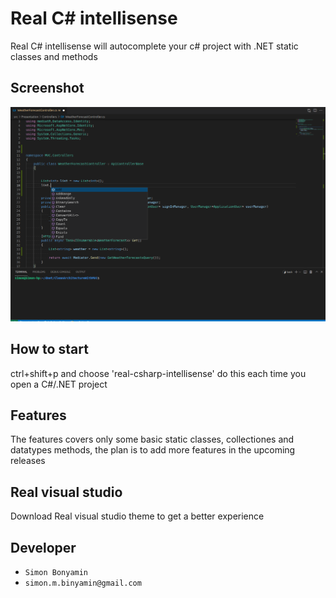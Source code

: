 # Real C# intellisense

Real C# intellisense will autocomplete your c# project with .NET static classes and methods

## Screenshot

![alt text](https://raw.githubusercontent.com/simonbinyamin/RealVisualStudio/master/icons/vsint1.png)

## How to start

ctrl+shift+p and choose 'real-csharp-intellisense'
do this each time you open a C#/.NET project

## Features

The features covers only some basic static classes, collectiones and datatypes methods, the plan is to add more features in the upcoming releases

## Real visual studio

Download Real visual studio theme to get a better experience 

## Developer

* `Simon Bonyamin`
* `simon.m.binyamin@gmail.com`
